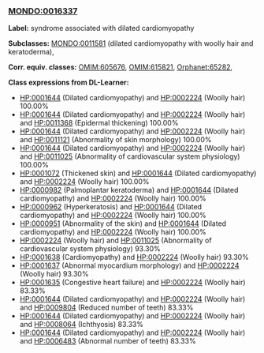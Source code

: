 
### [MONDO:0016337](http://purl.obolibrary.org/obo/MONDO_0016337)
**Label:** syndrome associated with dilated cardiomyopathy

**Subclasses:** [MONDO:0011581](http://purl.obolibrary.org/obo/MONDO_0011581) (dilated cardiomyopathy with woolly hair and keratoderma), 

**Corr. equiv. classes:** [OMIM:605676](http://purl.obolibrary.org/obo/OMIM_605676), [OMIM:615821](http://purl.obolibrary.org/obo/OMIM_615821), [Orphanet:65282](http://www.orpha.net/ORDO/Orphanet_65282), 

**Class expressions from DL-Learner:**

- [HP:0001644](http://purl.obolibrary.org/obo/HP_0001644) (Dilated cardiomyopathy) and [HP:0002224](http://purl.obolibrary.org/obo/HP_0002224) (Woolly hair) 100.00%
- [HP:0001644](http://purl.obolibrary.org/obo/HP_0001644) (Dilated cardiomyopathy) and [HP:0002224](http://purl.obolibrary.org/obo/HP_0002224) (Woolly hair) and [HP:0011368](http://purl.obolibrary.org/obo/HP_0011368) (Epidermal thickening) 100.00%
- [HP:0001644](http://purl.obolibrary.org/obo/HP_0001644) (Dilated cardiomyopathy) and [HP:0002224](http://purl.obolibrary.org/obo/HP_0002224) (Woolly hair) and [HP:0011121](http://purl.obolibrary.org/obo/HP_0011121) (Abnormality of skin morphology) 100.00%
- [HP:0001644](http://purl.obolibrary.org/obo/HP_0001644) (Dilated cardiomyopathy) and [HP:0002224](http://purl.obolibrary.org/obo/HP_0002224) (Woolly hair) and [HP:0011025](http://purl.obolibrary.org/obo/HP_0011025) (Abnormality of cardiovascular system physiology) 100.00%
- [HP:0001072](http://purl.obolibrary.org/obo/HP_0001072) (Thickened skin) and [HP:0001644](http://purl.obolibrary.org/obo/HP_0001644) (Dilated cardiomyopathy) and [HP:0002224](http://purl.obolibrary.org/obo/HP_0002224) (Woolly hair) 100.00%
- [HP:0000982](http://purl.obolibrary.org/obo/HP_0000982) (Palmoplantar keratoderma) and [HP:0001644](http://purl.obolibrary.org/obo/HP_0001644) (Dilated cardiomyopathy) and [HP:0002224](http://purl.obolibrary.org/obo/HP_0002224) (Woolly hair) 100.00%
- [HP:0000962](http://purl.obolibrary.org/obo/HP_0000962) (Hyperkeratosis) and [HP:0001644](http://purl.obolibrary.org/obo/HP_0001644) (Dilated cardiomyopathy) and [HP:0002224](http://purl.obolibrary.org/obo/HP_0002224) (Woolly hair) 100.00%
- [HP:0000951](http://purl.obolibrary.org/obo/HP_0000951) (Abnormality of the skin) and [HP:0001644](http://purl.obolibrary.org/obo/HP_0001644) (Dilated cardiomyopathy) and [HP:0002224](http://purl.obolibrary.org/obo/HP_0002224) (Woolly hair) 100.00%
- [HP:0002224](http://purl.obolibrary.org/obo/HP_0002224) (Woolly hair) and [HP:0011025](http://purl.obolibrary.org/obo/HP_0011025) (Abnormality of cardiovascular system physiology) 93.30%
- [HP:0001638](http://purl.obolibrary.org/obo/HP_0001638) (Cardiomyopathy) and [HP:0002224](http://purl.obolibrary.org/obo/HP_0002224) (Woolly hair) 93.30%
- [HP:0001637](http://purl.obolibrary.org/obo/HP_0001637) (Abnormal myocardium morphology) and [HP:0002224](http://purl.obolibrary.org/obo/HP_0002224) (Woolly hair) 93.30%
- [HP:0001635](http://purl.obolibrary.org/obo/HP_0001635) (Congestive heart failure) and [HP:0002224](http://purl.obolibrary.org/obo/HP_0002224) (Woolly hair) 83.33%
- [HP:0001644](http://purl.obolibrary.org/obo/HP_0001644) (Dilated cardiomyopathy) and [HP:0002224](http://purl.obolibrary.org/obo/HP_0002224) (Woolly hair) and [HP:0009804](http://purl.obolibrary.org/obo/HP_0009804) (Reduced number of teeth) 83.33%
- [HP:0001644](http://purl.obolibrary.org/obo/HP_0001644) (Dilated cardiomyopathy) and [HP:0002224](http://purl.obolibrary.org/obo/HP_0002224) (Woolly hair) and [HP:0008064](http://purl.obolibrary.org/obo/HP_0008064) (Ichthyosis) 83.33%
- [HP:0001644](http://purl.obolibrary.org/obo/HP_0001644) (Dilated cardiomyopathy) and [HP:0002224](http://purl.obolibrary.org/obo/HP_0002224) (Woolly hair) and [HP:0006483](http://purl.obolibrary.org/obo/HP_0006483) (Abnormal number of teeth) 83.33%



